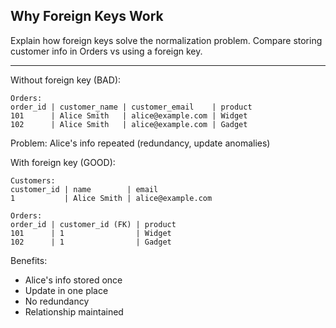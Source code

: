 ## Why Foreign Keys Work

Explain how foreign keys solve the normalization problem. Compare storing customer info in Orders vs using a foreign key.

---

Without foreign key (BAD):
```
Orders:
order_id | customer_name | customer_email    | product
101      | Alice Smith   | alice@example.com | Widget
102      | Alice Smith   | alice@example.com | Gadget
```
Problem: Alice's info repeated (redundancy, update anomalies)

With foreign key (GOOD):
```
Customers:
customer_id | name        | email
1           | Alice Smith | alice@example.com

Orders:
order_id | customer_id (FK) | product
101      | 1                | Widget
102      | 1                | Gadget
```

Benefits:
- Alice's info stored once
- Update in one place
- No redundancy
- Relationship maintained

